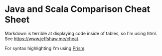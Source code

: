 # Java and Scala Comparison Cheat Sheet

Markdown is terrible at displaying code inside of tables, so I'm using html. See https://www.jeffshaw.me/cheat.

For syntax highlighting I'm using [Prism](https://prismjs.com/).